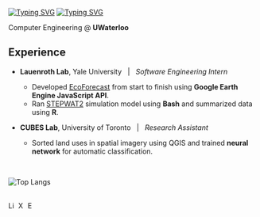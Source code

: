 [![Typing SVG](https://readme-typing-svg.demolab.com?font=Poppins&weight=600&size=25&pause=1000&color=F7F7F7&vCenter=true&width=430&height=40&lines=Harley+Zhang)](https://git.io/typing-svg#gh-dark-mode-only)
[![Typing SVG](https://readme-typing-svg.demolab.com?font=Poppins&weight=600&size=25&pause=1000&color=000000&vCenter=true&width=430&height=40&lines=Harley+Zhang)](https://git.io/typing-svg#gh-light-mode-only)

Computer Engineering @ **UWaterloo**

## Experience
- **Lauenroth Lab**, Yale University &nbsp; | &nbsp; *Software Engineering Intern*
  - Developed [EcoForecast](https://ecoforecast.info/) from start to finish using **Google Earth Engine JavaScript API**.
  - Ran [STEPWAT2](https://github.com/DrylandEcology/STEPWAT2) simulation model using **Bash** and summarized data using **R**.

- **CUBES Lab**, University of Toronto &nbsp; | &nbsp; *Research Assistant*
  - Sorted land uses in spatial imagery using QGIS and trained **neural network** for automatic classification.

<br/>

![Top Langs](https://github-readme-stats.vercel.app/api/top-langs/?username=anuraghazra&layout=compact&theme=github_dark_dimmed)

<br/>

<a href="https://www.linkedin.com/in/harley-zhang">
  <img align="left" alt="LinkedIn" width="17px" src="https://img.icons8.com/?size=100&id=8808&format=png&color=ffffff" />
</a>
<a href="https://x.com/HarleyZhang06" target="_blank">
  <img align="left" alt="X" width="16px" src="https://img.icons8.com/?size=100&id=fJp7hepMryiw&format=png&color=ffffff" />
</a>
<a href="mailto:h333zhan@uwaterloo.ca" target="_blank">
  <img align="left" alt="Email" width="17px" src="https://img.icons8.com/?size=100&id=86875&format=png&color=ffffff" />
</a>
